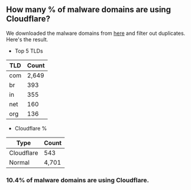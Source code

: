 ## How many % of malware domains are using Cloudflare?


We downloaded the malware domains from [here](https://urlhaus.abuse.ch) and filter out duplicates.
Here's the result.


[//]: # (start replacement)


- Top 5 TLDs

| TLD | Count |
| --- | --- |
| com | 2,649 |
| br | 393 |
| in | 355 |
| net | 160 |
| org | 136 |


- Cloudflare %

| Type | Count |
| --- | --- |
| Cloudflare | 543 |
| Normal | 4,701 |


### 10.4% of malware domains are using Cloudflare.